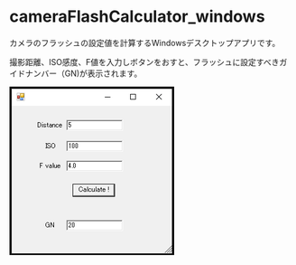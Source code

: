 ﻿# cameraFlashCalculator_windows
カメラのフラッシュの設定値を計算するWindowsデスクトップアプリです。

撮影距離、ISO感度、F値を入力しボタンをおすと、フラッシュに設定すべきガイドナンバー（GN)が表示されます。

![screenshot1](/screenshot1.png)